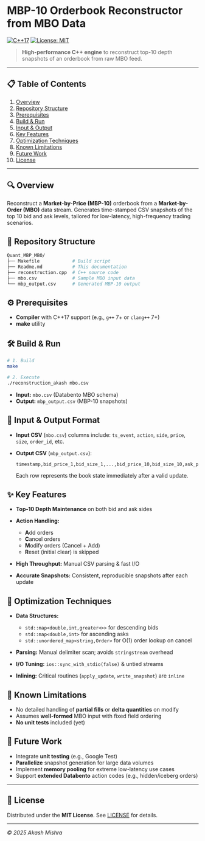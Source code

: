 # MBP-10 Orderbook Reconstructor from MBO Data

[![C++17](https://img.shields.io/badge/C%2B%2B-17-blue)](https://isocpp.org/std/the-standard) [![License: MIT](https://img.shields.io/badge/License-MIT-yellow.svg)](LICENSE)

> **High-performance C++ engine** to reconstruct top-10 depth snapshots of an orderbook from raw MBO feed.

---

## 📋 Table of Contents

1. [Overview](#overview)
2. [Repository Structure](#repository-structure)
3. [Prerequisites](#prerequisites)
4. [Build & Run](#build--run)
5. [Input & Output](#input--output)
6. [Key Features](#key-features)
7. [Optimization Techniques](#optimization-techniques)
8. [Known Limitations](#known-limitations)
9. [Future Work](#future-work)
10. [License](#license)

---

## 🔍 Overview

Reconstruct a **Market-by-Price (MBP-10)** orderbook from a **Market-by-Order (MBO)** data stream. Generates time-stamped CSV snapshots of the top 10 bid and ask levels, tailored for low-latency, high-frequency trading scenarios.

## 📁 Repository Structure

```bash
Quant_MBP_MBO/
├── Makefile            # Build script
├── Readme.md           # This documentation
├── reconstruction.cpp  # C++ source code
├── mbo.csv             # Sample MBO input data
└── mbp_output.csv      # Generated MBP-10 output
```

## ⚙️ Prerequisites

* **Compiler** with C++17 support (e.g., `g++` 7+ or `clang++` 7+)
* **make** utility

## 🛠 Build & Run

```bash
# 1. Build
make

# 2. Execute
./reconstruction_akash mbo.csv
```

* **Input:** `mbo.csv` (Databento MBO schema)
* **Output:** `mbp_output.csv` (MBP-10 snapshots)

## 📂 Input & Output Format

* **Input CSV** (`mbo.csv`) columns include: `ts_event`, `action`, `side`, `price`, `size`, `order_id`, etc.
* **Output CSV** (`mbp_output.csv`):

  ```csv
  timestamp,bid_price_1,bid_size_1,...,bid_price_10,bid_size_10,ask_price_1,ask_size_1,...,ask_price_10,ask_size_10
  ```

  Each row represents the book state immediately after a valid update.

## ✨ Key Features

* **Top-10 Depth Maintenance** on both bid and ask sides
* **Action Handling:**

  * **A**dd orders
  * **C**ancel orders
  * **M**odify orders (Cancel + Add)
  * **R**eset (initial clear) is skipped
* **High Throughput:** Manual CSV parsing & fast I/O
* **Accurate Snapshots:** Consistent, reproducible snapshots after each update

## 🚀 Optimization Techniques

* **Data Structures:**

  * `std::map<double,int,greater<>>` for descending bids
  * `std::map<double,int>` for ascending asks
  * `std::unordered_map<string,Order>` for O(1) order lookup on cancel
* **Parsing:** Manual delimiter scan; avoids `stringstream` overhead
* **I/O Tuning:** `ios::sync_with_stdio(false)` & untied streams
* **Inlining:** Critical routines (`apply_update`, `write_snapshot`) are `inline`

## 🐞 Known Limitations

* No detailed handling of **partial fills** or **delta quantities** on modify
* Assumes **well-formed** MBO input with fixed field ordering
* **No unit tests** included (yet)

## 🔭 Future Work

* Integrate **unit testing** (e.g., Google Test)
* **Parallelize** snapshot generation for large data volumes
* Implement **memory pooling** for extreme low-latency use cases
* Support **extended Databento** action codes (e.g., hidden/iceberg orders)

---

## 📝 License

Distributed under the **MIT License**. See [LICENSE](LICENSE) for details.

---

*© 2025 Akash Mishra*
